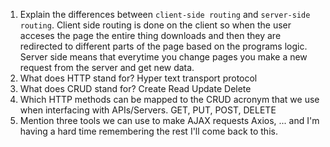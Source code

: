 1.  Explain the differences between `client-side routing` and `server-side routing`.
    Client side routing is done on the client so when the user acceses the page the entire thing downloads and then they are redirected to different parts of the page based on the programs logic. Server side means that everytime you change pages you make a new request from the server and get new data.
1.  What does HTTP stand for?
    Hyper text transport protocol
1.  What does CRUD stand for?
    Create Read Update Delete
1.  Which HTTP methods can be mapped to the CRUD acronym that we use when interfacing with APIs/Servers.
    GET, PUT, POST, DELETE
1.  Mention three tools we can use to make AJAX requests
    Axios,
    ... and I'm having a hard time remembering the rest I'll come back to this.
